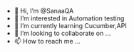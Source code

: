 - 👋 Hi, I’m @SanaaQA
- 👀 I’m interested in Automation testing
- 🌱 I’m currently learning Cucumber,API
- 💞️ I’m looking to collaborate on ...
- 📫 How to reach me ...

<!---
SanaaQA/SanaaQA is a ✨ special ✨ repository because its `README.md` (this file) appears on your GitHub profile.
You can click the Preview link to take a look at your changes.
--->
